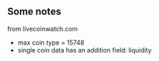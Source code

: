 

## Some notes

from livecoinwatch.com
- max coin type = 15748
- single coin data has an addition field: liquidity 

